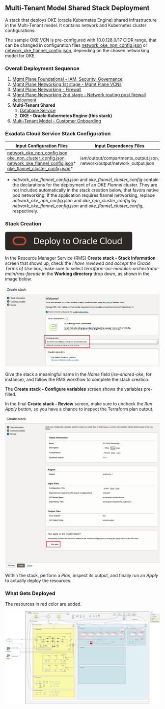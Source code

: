 ## Multi-Tenant Model Shared Stack Deployment

A stack that deploys OKE (oracle Kubernetes Engine) shared infrastructure in the Multi-Tenant model. It contains network and Kubernetes cluster configurations.

The sample OKE VCN is pre-configured with 10.0.128.0/17 CIDR range, that can be changed in configuration files [network_oke_npn_config.json](../mt/shared/oke/network_oke_npn_config.json) or [network_oke_flannel_config.json](../mt/shared/oke/network_oke_flannel_config.json), depending on the chosen networking model for OKE.

### Overall Deployment Sequence

1. [Mgmt Plane Foundational - IAM, Security, Governance](./MPLANE-FOUNDATIONAL.md)
2. [Mgmt Plane Networking 1st stage - Mgmt Plane VCNs](./MPLANE-NETWORKING.md#stage1)
3. [Mgmt Plane Networking - Firewall](./MPLANE-FIREWALL.md)
4. [Mgmt Plane Networking 2nd stage - Network routing post firewall deployment](./MPLANE-NETWORKING.md#stage2)
5. **Multi-Tenant Shared**
    1. [Database Service](./MT-SHARED-DB.md)
    2. **OKE - Oracle Kubernetes Engine (this stack)**
6. [Multi-Tenant Model - Customer Onboarding](./MT-CUSTOMER-ONBOARDING.md)

### Exadata Cloud Service Stack Configuration

Input Configuration Files | Input Dependency Files | Generated Output
--------------------------|------------------------|------------------
[network_oke_npn_config.json](../mt/shared/oke/network_oke_npn_config.json) <br> [oke_npn_cluster_config.json](../mt/shared/oke/oke_npn_cluster_config.json) <br> [network_oke_flannel_config.json](../mt/shared/oke/network_oke_flannel_config.json)* <br> [oke_flannel_cluster_config.json](../mt/shared/oke/oke_flannel_cluster_config.json)* | iam/output/compartments_output.json, network/output/network_output.json | mt-shared-oke/output/network_output.json

* *network_oke_flannel_config.json* and *oke_flannel_cluster_config* contain the declarations for the deployment of an OKE *Flannel* cluster. They are not included automatically in the stack creation below, that favors native pod networking. If the application requires flannel networking, replace *network_oke_npn_config.json* and *oke_npn_cluster_config* by *network_oke_flannel_config.json* and *oke_flannel_cluster_config*, respectively.

### Stack Creation

[![Deploy_To_OCI](../../design/images/DeployToOCI.svg)](https://cloud.oracle.com/resourcemanager/stacks/create?zipUrl=https://github.com/oci-landing-zones/terraform-oci-modules-orchestrator/archive/refs/heads/main.zip&zipUrlVariables={"input_config_files_urls":"https://raw.githubusercontent.com/oci-landing-zones/oci-landing-zone-operating-entities/refs/heads/multi-tenant-pattern/blueprints/multi-oe/service-providers/runtime/mt/shared/oke/network_oke_npn_config.json,https://raw.githubusercontent.com/oci-landing-zones/oci-landing-zone-operating-entities/refs/heads/multi-tenant-pattern/blueprints/multi-oe/service-providers/runtime/mt/shared/oke/oke_npn_cluster_config.json","url_dependency_source_oci_bucket":"isv-terraform-runtime-bucket","url_dependency_source":"ocibucket","url_dependency_source_oci_objects":"iam/output/compartments_output.json,network/output/network_output.json","save_output":true,"oci_object_prefix":"mt-shared-oke/output"})

In the Resource Manager Service (RMS) **Create stack - Stack Information** screen that shows up, check the *I have reviewed and accept the Oracle Terms of Use* box, make sure to select *terraform-oci-modules-orchestrator-main/rms-facade* in the **Working directory** drop down, as shown in the image below. 

![Working_directory](../../design/images/orchestrator-working-dir.png)

Give the stack a meaningful name in the *Name* field (*isv-shared-oke*, for instance), and follow the RMS workflow to complete the stack creation. 

The **Create stack - Configure variables** screen shows the variables pre-filled.

In the final **Create stack - Review** screen, make sure to uncheck the *Run Apply* button, so you have a chance to inspect the Terraform plan output.

![Run_Apply_Disabled](../../design/images/orchestrator-run-apply-disabled.png)

Within the stack, perform a *Plan*, inspect its output, and finally run an *Apply* to actually deploy the resources.

### What Gets Deployed

The resources in red color are added.

![shared-mt](../../design/images/shared-mt.png)
